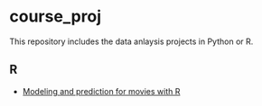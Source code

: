 # course_proj
This repository includes the data anlaysis projects in Python or R. 

## R 

- [Modeling and prediction for movies with R](https://rpubs.com/Mybahub/606498)
